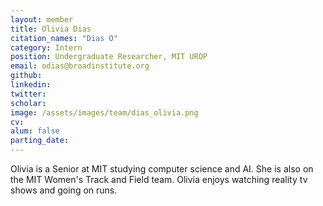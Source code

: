 ```yaml
---
layout: member
title: Olivia Dias
citation_names: "Dias O"
category: Intern
position: Undergraduate Researcher, MIT UROP
email: odias@broadinstitute.org
github: 
linkedin: 
twitter: 
scholar: 
image: /assets/images/team/dias_olivia.png
cv:
alum: false
parting_date: 
---
```


Olivia is a Senior at MIT studying computer science and AI. She is also on the MIT Women's Track and Field team. Olivia enjoys watching reality tv shows and going on runs.
